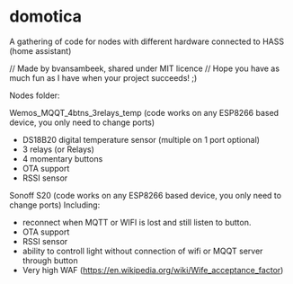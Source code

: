 # domotica
A gathering of code for nodes with different hardware connected to HASS (home assistant)

// Made by bvansambeek, shared under MIT licence
// Hope you have as much fun as I have when your project succeeds! ;)

Nodes folder:

Wemos_MQQT_4btns_3relays_temp (code works on any ESP8266 based device, you only need to change ports)
- DS18B20 digital temperature sensor (multiple on 1 port optional)
- 3 relays (or Relays)
- 4 momentary buttons 
- OTA support
- RSSI sensor


Sonoff S20 (code works on any ESP8266 based device, you only need to change ports)
Including:
- reconnect when MQTT or WIFI is lost and still listen to button.
- OTA support
- RSSI sensor
- ability to controll light without connection of wifi or MQQT server through button
- Very high WAF (https://en.wikipedia.org/wiki/Wife_acceptance_factor)
